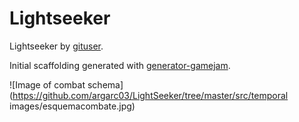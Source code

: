 # Lightseeker

Lightseeker by
[gituser](https://github.com/gituser).

Initial scaffolding generated with [generator-gamejam](https://github.com/belen-albeza/generator-gamejam/).

![Image of combat schema](https://github.com/argarc03/LightSeeker/tree/master/src/temporal images/esquemacombate.jpg)




